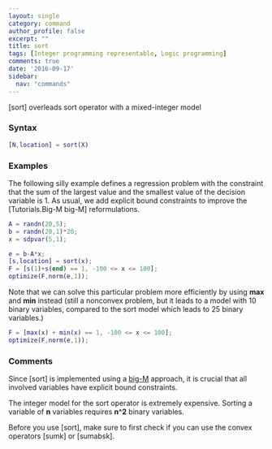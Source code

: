 ```yaml
---
layout: single
category: command
author_profile: false
excerpt: ""
title: sort
tags: [Integer programming representable, Logic programming]
comments: true
date: '2016-09-17'
sidebar:
  nav: "commands"
---
```


[sort] overleads sort operator with a mixed-integer model

### Syntax

````matlab
[N,location] = sort(X)
````

### Examples

The following silly example defines a regression problem with the constraint that the sum of the largest value and the smallest value of the decision variable is 1. As usual, we add explicit bound constraints to improve the [Tutorials.Big-M big-M] reformulations.

````matlab
A = randn(20,5);
b = randn(20,1)*20;
x = sdpvar(5,1);

e = b-A*x;
[s,location] = sort(x);
F = [s(1)+s(end) == 1, -100 <= x <= 100];
optimize(F,norm(e,1));
````

Note that we can solve this particular problem more efficiently by using **max** and **min** instead (still a nonconvex problem, but it leads to a model with 10 binary variables, compared to the sort model which leads to 25 binary variables.)

````matlab
F = [max(x) + min(x) == 1, -100 <= x <= 100];
optimize(F,norm(e,1));
````


### Comments

Since [sort] is implemented using a [big-M](/tutorial/bigmandconvexhulls) approach, it is crucial that all involved variables have explicit bound constraints.

The integer model for the sort operator is extremely expensive. Sorting a variable of **n** variables requires **n^2** binary variables.

Before you use [sort], make sure to first check if you can use the convex operators [sumk] or [sumabsk].
